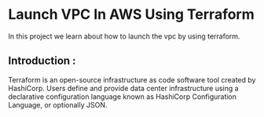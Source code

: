 # Launch VPC In AWS Using Terraform

In this project we learn about how to launch the vpc by using terraform.
## Introduction :
Terraform is an open-source infrastructure as code software tool created by HashiCorp. Users define and provide data center infrastructure using a declarative configuration language known as HashiCorp Configuration Language, or optionally JSON.


